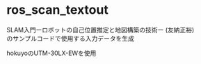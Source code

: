 # ros_scan_textout

SLAM入門ーロボットの自己位置推定と地図構築の技術ー (友納正裕)  
のサンプルコードで使用する入力データを生成  
  
hokuyoのUTM-30LX-EWを使用

